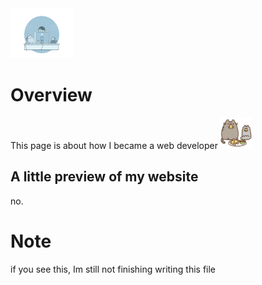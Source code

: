 <img alt="new" src="images/webDevLogo.jpg" height="80" width="100" />

# Overview
This page is about how I became a web developer
<img alt="new" src="assets/gifs/eating.jpg" height="50" width="50" />

## A little preview of my website
no.

# Note
if you see this, Im still not finishing writing this file